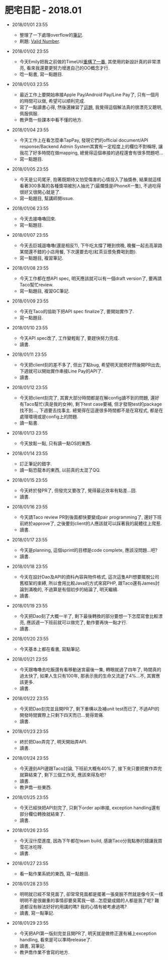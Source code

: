 # 肥宅日記 - 2018.01

* 2018/01/01 23:55
    * 整理了一下處理overflow的[筆記](https://yotsuba1022.gitbooks.io/scrapbook/content/412-overflow-of-digits.html).
    * 刷題: [Valid Number](https://github.com/yotsuba1022/LeetCode/commit/6ad5803d7108e787907620c0e3c1ebaafee27f8d).

* 2018/01/02 23:55
    * 今天Emily把我之前做的TimeUtil[重構了一番](https://github.com/yotsuba1022/uruz7-util/blob/master/src/main/java/uruz7/commons/util/time/TimeFormat.java), 其使用的新設計真的非常漂亮, 看來我還要更努力增進自己的OO概念才行.
    * 唸一點書, 寫一點題目.

* 2018/01/03 23:55
    * 最近工作上要開始串接Apple Pay/Android Pay/Line Pay了, 只有一個月的時間可以做, 希望可以順利完成.
    * 寫了一點讀書心得, 然後還練習了[這題](https://github.com/yotsuba1022/LeetCode/commit/37c71694fdb975c65b5e28a23b21b2461ac45603), 我覺得這個解法真的很漂亮又聰明, 佩服佩服.
    * 教尹喬一些課本中看不懂的地方.

* 2018/01/04 23:55
    * 今天工作上在看怎麼串TapPay, 發現它們的official document/API response/Backend Admin System其實有一定程度上的欄位不對稱呀, 讓我花了好多時間在做mapping, 總覺得這個串接的過程還會有很多問題吧...
    * 寫一點題目.

* 2018/01/05 23:55
    * 今天是公司尾牙, 抱著既期待又怕受傷害的心情投入了抽獎券, 結果就這樣看著300多萬的各種獎項被別人抽光了(最爛獎是iPhoneX一隻), 不過吃得很好又很開心就是了.
    * 寫一點題目, 幫講師開issue.

* 2018/01/06 23:55
    * 今天去接嚕嚕回來.
    * 寫一點題目.

* 2018/01/07 23:55
    * 今天去巨城遛嚕嚕(還是相反?), 下午吃太撐了睡到傍晚, 晚餐一起去高翠路某間還不錯的小店用餐, 下次還要去吃(紅茶豆漿免費喝到飽).
    * 寫一點題目, 複習筆記.

* 2018/01/08 23:55
    * 今天工作都在想API spec, 明天應該就可以有一個draft version了, 要再請Taco幫忙review.
    * 寫一點題目, 複習GC筆記.

* 2018/01/09 23:55
    * 今天在Taco的協助下把API spec finalize了, 要開始實作了.
    * 寫一點題目.

* 2018/01/10 23:55
    * 今天API spec改了, 工作變輕鬆了, 要趕快努力完成.
    * 讀書.

* 2018/01/11 23:55
    * 今天把client刻的差不多了, 但出了點bug, 希望明天就修好然後開PR出去, 下週就可以開始實作串接Line Pay的API了.
    * 讀書.

* 2018/01/12 23:55
    * 今天把client刻完了, 其實大部分時間都是在解config讀不到的問題, 還好有Taco幫忙(真是我的女神), 剩下test case要補, 但才發現test的package找不到..., 下週要去找事主. 總覺得在這邊很多時間都不是在寫程式, 都是在處理環境或是config上的問題.
    * 讀一點書.

* 2018/01/13 23:55
    * 今天放鬆一點, 只有讀一點OS的東西.

* 2018/01/14 23:55
    * 訂正筆記的錯字.
    * 讀一點恐龍本的東西, 以前真的太混了QQ.

* 2018/01/15 23:55
    * 今天終於發PR了, 但發完又要改了, 覺得最近效率有點差...囧.
    * 讀書.

* 2018/01/16 23:55
    * 今天請Taco review PR到後面都快要變成pair programming了, 還好下班前終於approve了, 之後要刻client的人應該就可以踩著我的屍體往上爬惹.
    * 讀書.

* 2018/01/17 23:55
    * 今天是planning, 這個sprint的目標是code complete, 應該沒問題...吧?
    * 讀書.

* 2018/01/18 23:55
    * 今天在設計Dao及API的資料內容與物件格式, 這次這隻API想要擺脫公司舊框架的束縛, 所以會用比較Java的方式來寫PHP, 跟Taco還有James討論到滿晚的, 不過算是有個初步的結論了, 明天繼續.
    * 讀書.

* 2018/01/19 23:55
    * 今天把Dao刻了大概一半了, 剩下最後轉換的部分要想一下怎麼寫會比較漂亮, 應該週一下班前就可以做完了, 動作要再快一點才行.
    * 讀書.

* 2018/01/20 23:55
    * 今天基本上都在看書, 寫點筆記.

* 2018/01/21 23:55
    * 今天跟嚕嚕去吃飯還有看移動迷宮最後一集, 轉眼就過了四年了, 時間真的過太快了, 如果人生只有100年, 那表示我的生命又流逝了4%...不, 其實應該更多.
    * 讀書.

* 2018/01/22 23:55
    * 今天把Dao刻完並且開PR了, 剩下重構以及補unit test而已了, 不過API的開發時間實際上只剩下四天而已...覺得胃痛.
    * 讀書.

* 2018/01/23 23:55
    * 終於把Dao弄完了, 明天開始弄API.
    * 讀書.

* 2018/01/24 23:55
    * 今天邊刻API邊跟Taco討論, 下班前大概有40%了, 接下來只要把實作弄完就算結束了, 剩下三個工作天, 應該來得及吧?
    * 讀書.
    * 教尹喬一些東西.

* 2018/01/25 23:55
    * 今天已經快把API刻完了, 只剩下order api串接, exception handling還有部分欄位轉換就結束了.
    * 讀書.

* 2018/01/26 23:55
    * 今天沒什麼進度, 因為下午都在team build, 感謝Taco分我點券的錢讓我買雪花冰吃呀.
    * 讀書.

* 2018/01/27 23:55
    * 看一點作業系統的東西, 寫一點題目.

* 2018/01/28 23:55
    * 明明就已經不常見面了, 卻常常見面都是擺著一張臭臉不然就是像今天一樣明明不是很嚴重的事情卻要臭罵我一頓...怎麼變成錯的人都是我了呢? 難道都沒有辦法好好的用講的嗎? 我的心情有被考慮過嗎?
    * 讀書, 寫一點筆記.

* 2018/01/29 23:55
    * 今天把API第一版刻完並且開PR了, 明天就是做修正還有補上exception handling, 看來是可以準時release了.
    * 讀書, 寫筆記.
    * 教尹喬作業不會寫的地方.
